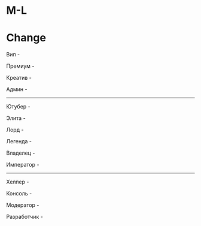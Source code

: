# M-L
# Change
 
Вип - 

Премиум - 

Креатив - 

Админ - 

--------------------------

Ютубер - 

Элита - 

Лорд - 

Легенда -

Владелец - 

Император - 

--------------------------

Хелпер - 

Консоль - 

Модератор - 

Разработчик - 
